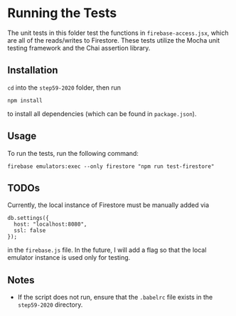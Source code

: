 # Running the Tests

The unit tests in this folder test the functions in `firebase-access.jsx`, which are all of the reads/writes to Firestore.
These tests utilize the Mocha unit testing framework and the Chai assertion library.

## Installation

`cd` into the `step59-2020` folder, then run
```
npm install
```
to install all dependencies (which can be found in `package.json`).

## Usage
To run the tests, run the following command:
```
firebase emulators:exec --only firestore "npm run test-firestore"
```

## TODOs

Currently, the local instance of Firestore must be manually added via
```
db.settings({
  host: "localhost:8080",
  ssl: false
});
```
in the `firebase.js` file. In the future, I will add a flag so that the local emulator instance is used only for testing.

## Notes
- If the script does not run, ensure that the `.babelrc` file exists in the `step59-2020` directory.